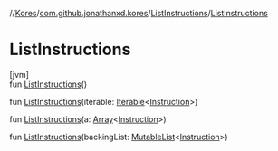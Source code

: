 //[Kores](../../../index.md)/[com.github.jonathanxd.kores](../index.md)/[ListInstructions](index.md)/[ListInstructions](-list-instructions.md)

# ListInstructions

[jvm]\
fun [ListInstructions](-list-instructions.md)()

fun [ListInstructions](-list-instructions.md)(iterable: [Iterable](https://kotlinlang.org/api/latest/jvm/stdlib/kotlin.collections/-iterable/index.html)<[Instruction](../-instruction/index.md)>)

fun [ListInstructions](-list-instructions.md)(a: [Array](https://kotlinlang.org/api/latest/jvm/stdlib/kotlin/-array/index.html)<[Instruction](../-instruction/index.md)>)

fun [ListInstructions](-list-instructions.md)(backingList: [MutableList](https://kotlinlang.org/api/latest/jvm/stdlib/kotlin.collections/-mutable-list/index.html)<[Instruction](../-instruction/index.md)>)

